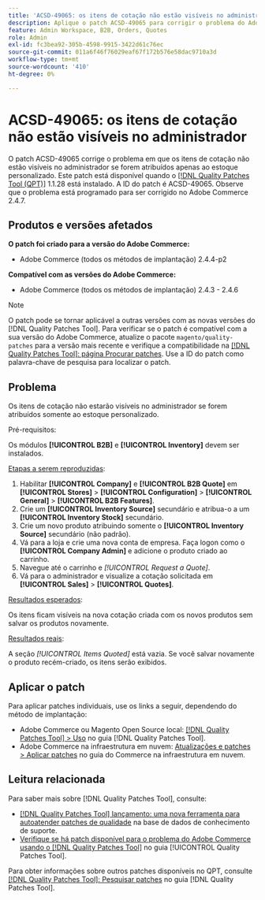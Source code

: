 ```yaml
---
title: 'ACSD-49065: os itens de cotação não estão visíveis no administrador'
description: Aplique o patch ACSD-49065 para corrigir o problema do Adobe Commerce em que os itens de cotação não estão visíveis no administrador se estiverem atribuídos apenas ao estoque personalizado.
feature: Admin Workspace, B2B, Orders, Quotes
role: Admin
exl-id: fc3bea92-305b-4598-9915-3422d61c76ec
source-git-commit: 011a6f46f76029eaf67f172b576e58dac9710a3d
workflow-type: tm+mt
source-wordcount: '410'
ht-degree: 0%

---
```


# ACSD-49065: os itens de cotação não estão visíveis no administrador

O patch ACSD-49065 corrige o problema em que os itens de cotação não estão visíveis no administrador se forem atribuídos apenas ao estoque personalizado. Este patch está disponível quando o [[!DNL Quality Patches Tool (QPT)]](https://experienceleague.adobe.com/en/docs/commerce-operations/tools/quality-patches-tool/quality-patches-tool-to-self-serve-quality-patches) 1.1.28 está instalado. A ID do patch é ACSD-49065. Observe que o problema está programado para ser corrigido no Adobe Commerce 2.4.7.

## Produtos e versões afetados

**O patch foi criado para a versão do Adobe Commerce:**

* Adobe Commerce (todos os métodos de implantação) 2.4.4-p2

**Compatível com as versões do Adobe Commerce:**

* Adobe Commerce (todos os métodos de implantação) 2.4.3 - 2.4.6

>[!NOTE]
>
>O patch pode se tornar aplicável a outras versões com as novas versões do [!DNL Quality Patches Tool]. Para verificar se o patch é compatível com a sua versão do Adobe Commerce, atualize o pacote `magento/quality-patches` para a versão mais recente e verifique a compatibilidade na [[!DNL Quality Patches Tool]: página Procurar patches](https://experienceleague.adobe.com/tools/commerce-quality-patches/index.html). Use a ID do patch como palavra-chave de pesquisa para localizar o patch.

## Problema

Os itens de cotação não estarão visíveis no administrador se forem atribuídos somente ao estoque personalizado.

Pré-requisitos:

Os módulos **[!UICONTROL B2B]** e **[!UICONTROL Inventory]** devem ser instalados.

<u>Etapas a serem reproduzidas</u>:

1. Habilitar **[!UICONTROL Company]** e **[!UICONTROL B2B Quote]** em **[!UICONTROL Stores]** > **[!UICONTROL Configuration]** > **[!UICONTROL General]** > **[!UICONTROL B2B Features]**.
1. Crie um **[!UICONTROL Inventory Source]** secundário e atribua-o a um **[!UICONTROL Inventory Stock]** secundário.
1. Crie um novo produto atribuindo somente o **[!UICONTROL Inventory Source]** secundário (não padrão).
1. Vá para a loja e crie uma nova conta de empresa. Faça logon como o **[!UICONTROL Company Admin]** e adicione o produto criado ao carrinho.
1. Navegue até o carrinho e *[!UICONTROL Request a Quote]*.
1. Vá para o administrador e visualize a cotação solicitada em **[!UICONTROL Sales]** > **[!UICONTROL Quotes]**.

<u>Resultados esperados</u>:

Os itens ficam visíveis na nova cotação criada com os novos produtos sem salvar os produtos novamente.

<u>Resultados reais</u>:

A seção *[!UICONTROL Items Quoted]* está vazia. Se você salvar novamente o produto recém-criado, os itens serão exibidos.

## Aplicar o patch

Para aplicar patches individuais, use os links a seguir, dependendo do método de implantação:

* Adobe Commerce ou Magento Open Source local: [[!DNL Quality Patches Tool] > Uso](/help/tools/quality-patches-tool/usage.md) no guia [!DNL Quality Patches Tool].
* Adobe Commerce na infraestrutura em nuvem: [Atualizações e patches > Aplicar patches](https://experienceleague.adobe.com/docs/commerce-cloud-service/user-guide/develop/upgrade/apply-patches.html) no guia do Commerce na infraestrutura em nuvem.

## Leitura relacionada

Para saber mais sobre [!DNL Quality Patches Tool], consulte:

* [[!DNL Quality Patches Tool] lançamento: uma nova ferramenta para autoatender patches de qualidade](https://experienceleague.adobe.com/en/docs/commerce-operations/tools/quality-patches-tool/quality-patches-tool-to-self-serve-quality-patches) na base de dados de conhecimento de suporte.
* [Verifique se há patch disponível para o problema do Adobe Commerce usando o  [!DNL Quality Patches Tool]](/help/tools/quality-patches-tool/patches-available-in-qpt/check-patch-for-magento-issue-with-magento-quality-patches.md) no guia [!UICONTROL Quality Patches Tool].


Para obter informações sobre outros patches disponíveis no QPT, consulte [[!DNL Quality Patches Tool]: Pesquisar patches](https://experienceleague.adobe.com/tools/commerce-quality-patches/index.html) no guia [!DNL Quality Patches Tool].
